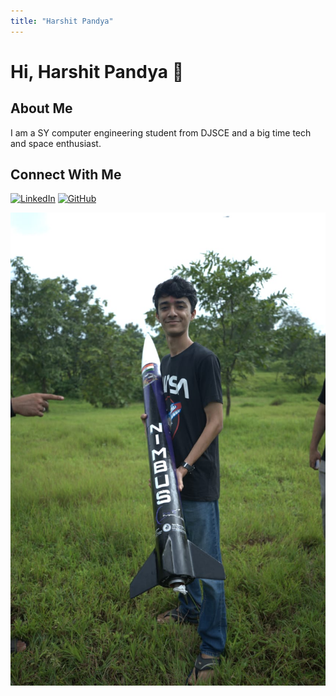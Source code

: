 ```yaml
---
title: "Harshit Pandya"
---
```


# Hi, Harshit Pandya 👋

## About Me
I am a SY computer engineering student from DJSCE and a big time tech and space enthusiast.

## Connect With Me
[![LinkedIn](https://img.shields.io/badge/LinkedIn-0077B5?style=for-the-badge&logo=linkedin&logoColor=white)](https://www.linkedin.com/in/harshit-pandya-169116338)
[![GitHub](https://img.shields.io/badge/GitHub-100000?style=for-the-badge&logo=github&logoColor=white)](https://github.com/nerdHarshit)

<img src="../images/introduction/harshit.png" alt="Harshit pandya">